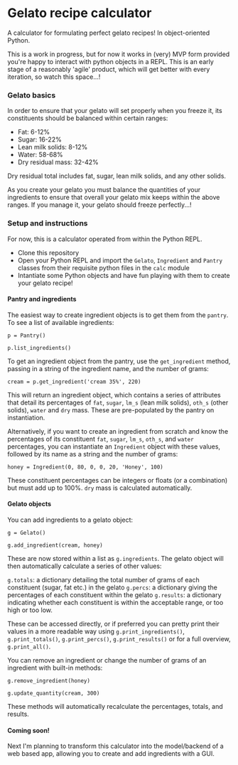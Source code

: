 # Gelato recipe calculator

A calculator for formulating perfect gelato recipes! In object-oriented Python.

This is a work in progress, but for now it works in (very) MVP form provided you're happy to interact with python objects in a REPL. This is an early stage of a reasonably 'agile' product, which will get better with every iteration, so watch this space...!

### Gelato basics

In order to ensure that your gelato will set properly when you freeze it, its constituents should be balanced within certain ranges:

- Fat: 6-12%
- Sugar: 16-22%
- Lean milk solids: 8-12%
- Water: 58-68%
- Dry residual mass: 32-42%

Dry residual total includes fat, sugar, lean milk solids, and any other solids.

As you create your gelato you must balance the quantities of your ingredients to ensure that overall your gelato mix keeps within the above ranges. If you manage it, your gelato should freeze perfectly...!

### Setup and instructions

For now, this is a calculator operated from within the Python REPL.

- Clone this repository
- Open your Python REPL and import the `Gelato`, `Ingredient` and `Pantry` classes from their requisite python files in the `calc` module
- Intantiate some Python objects and have fun playing with them to create your gelato recipe!

#### Pantry and ingredients

The easiest way to create ingredient objects is to get them from the `pantry`. To see a list of available ingredients:

`p = Pantry()`

`p.list_ingredients()`

To get an ingredient object from the pantry, use the `get_ingredient` method, passing in a string of the ingredient name, and the number of grams:

`cream = p.get_ingredient('cream 35%', 220)`

This will return an ingredient object, which contains a series of attributes that detail its percentages of `fat`, `sugar`, `lm_s` (lean milk solids), `oth_s` (other solids), `water` and `dry` mass. These are pre-populated by the pantry on instantiation.

Alternatively, if you want to create an ingredient from scratch and know the percentages of its constituent `fat`, `sugar`, `lm_s`, `oth_s`, and `water` percentages, you can instantiate an `Ingredient` object with these values, followed by its name as a string and the number of grams:

`honey = Ingredient(0, 80, 0, 0, 20, 'Honey', 100)`

These constituent percentages can be integers or floats (or a combination) but must add up to 100%. `dry` mass is calculated automatically. 
 
#### Gelato objects

You can add ingredients to a gelato object:

`g = Gelato()`

`g.add_ingredient(cream, honey)`

These are now stored within a list as `g.ingredients`. The gelato object will then automatically calculate a series of other values: 

`g.totals`: a dictionary detailing the total number of grams of each constituent (sugar, fat etc.) in the gelato
`g.percs`: a dictionary giving the percentages of each constituent within the gelato
`g.results`: a dictionary indicating whether each constituent is within the acceptable range, or too high or too low.

These can be accessed directly, or if preferred you can pretty print their values in a more readable way using `g.print_ingredients()`, `g.print_totals()`, `g.print_percs()`, `g.print_results()` or for a full overview, `g.print_all()`.

You can remove an ingredient or change the number of grams of an ingredient with built-in methods:

`g.remove_ingredient(honey)`

`g.update_quantity(cream, 300)`

These methods will automatically recalculate the percentages, totals, and results.


#### Coming soon!

Next I'm planning to transform this calculator into the model/backend of a web based app, allowing you to create and add ingredients with a GUI.

